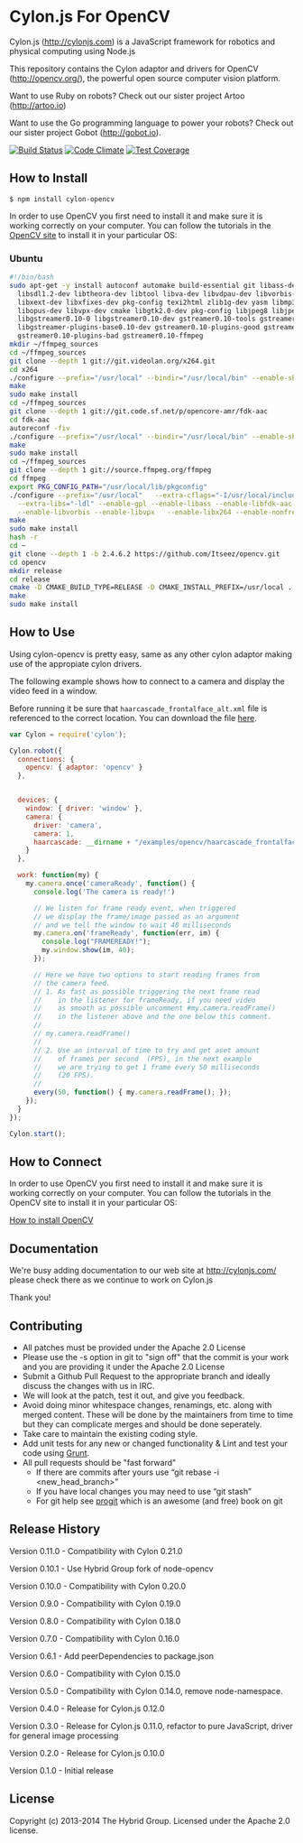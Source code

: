 # Cylon.js For OpenCV

Cylon.js (http://cylonjs.com) is a JavaScript framework for robotics and physical computing using Node.js

This repository contains the Cylon adaptor and drivers for OpenCV (http://opencv.org/), the powerful open source computer vision platform.

Want to use Ruby on robots? Check out our sister project Artoo (http://artoo.io)

Want to use the Go programming language to power your robots? Check out our sister project Gobot (http://gobot.io).

[![Build Status](https://secure.travis-ci.org/hybridgroup/cylon-opencv.png?branch=master)](http://travis-ci.org/hybridgroup/cylon-opencv) [![Code Climate](https://codeclimate.com/github/hybridgroup/cylon-opencv/badges/gpa.svg)](https://codeclimate.com/github/hybridgroup/cylon-opencv) [![Test Coverage](https://codeclimate.com/github/hybridgroup/cylon-opencv/badges/coverage.svg)](https://codeclimate.com/github/hybridgroup/cylon-opencv)

## How to Install

    $ npm install cylon-opencv

In order to use OpenCV you first need to install it and make sure it is working correctly on your computer.
You can follow the tutorials in the [OpenCV site][site] to install it in your particular OS:

[site]: http://docs.opencv.org/doc/tutorials/introduction/table_of_content_introduction/table_of_content_introduction.html#table-of-content-introduction

### Ubuntu

```bash
#!/bin/bash
sudo apt-get -y install autoconf automake build-essential git libass-dev libgpac-dev \
  libsdl1.2-dev libtheora-dev libtool libva-dev libvdpau-dev libvorbis-dev libx11-dev \
  libxext-dev libxfixes-dev pkg-config texi2html zlib1g-dev yasm libmp3lame-dev \
  libopus-dev libvpx-dev cmake libgtk2.0-dev pkg-config libjpeg8 libjpeg8-dev \
  libgstreamer0.10-0 libgstreamer0.10-dev gstreamer0.10-tools gstreamer0.10-plugins-base \
  libgstreamer-plugins-base0.10-dev gstreamer0.10-plugins-good gstreamer0.10-plugins-ugly \
  gstreamer0.10-plugins-bad gstreamer0.10-ffmpeg
mkdir ~/ffmpeg_sources
cd ~/ffmpeg_sources
git clone --depth 1 git://git.videolan.org/x264.git
cd x264
./configure --prefix="/usr/local" --bindir="/usr/local/bin" --enable-shared --enable-pic
make
sudo make install
cd ~/ffmpeg_sources
git clone --depth 1 git://git.code.sf.net/p/opencore-amr/fdk-aac
cd fdk-aac
autoreconf -fiv
./configure --prefix="/usr/local" --bindir="/usr/local/bin" --enable-shared --with-pic
make
sudo make install
cd ~/ffmpeg_sources
git clone --depth 1 git://source.ffmpeg.org/ffmpeg
cd ffmpeg
export PKG_CONFIG_PATH="/usr/local/lib/pkgconfig"
./configure --prefix="/usr/local"   --extra-cflags="-I/usr/local/include" --extra-ldflags="-L/usr/local/lib"   --bindir="/usr/local/bin" \
  --extra-libs="-ldl" --enable-gpl --enable-libass --enable-libfdk-aac   --enable-libmp3lame --enable-libopus --enable-libtheora \
  --enable-libvorbis --enable-libvpx   --enable-libx264 --enable-nonfree --enable-x11grab --enable-shared --enable-pic
make
sudo make install
hash -r
cd ~
git clone --depth 1 -b 2.4.6.2 https://github.com/Itseez/opencv.git
cd opencv
mkdir release
cd release
cmake -D CMAKE_BUILD_TYPE=RELEASE -D CMAKE_INSTALL_PREFIX=/usr/local ..
make
sudo make install
```

## How to Use

Using cylon-opencv is pretty easy, same as any other cylon adaptor making use of the appropiate cylon drivers.

The following example shows how to connect to a camera and display the video feed in a window.

Before running it be sure that `haarcascade_frontalface_alt.xml` file is referenced to the correct location.
You can download the file [here](https://github.com/hybridgroup/cylon-opencv/blob/master/examples/display_camera/haarcascade_frontalface_alt.xml).

```javascript
var Cylon = require('cylon');

Cylon.robot({
  connections: {
    opencv: { adaptor: 'opencv' }
  },


  devices: {
    window: { driver: 'window' },
    camera: {
      driver: 'camera',
      camera: 1,
      haarcascade: __dirname + "/examples/opencv/haarcascade_frontalface_alt.xml"
    }
  },

  work: function(my) {
    my.camera.once('cameraReady', function() {
      console.log('The camera is ready!')

      // We listen for frame ready event, when triggered
      // we display the frame/image passed as an argument
      // and we tell the window to wait 40 milliseconds
      my.camera.on('frameReady', function(err, im) {
        console.log("FRAMEREADY!");
        my.window.show(im, 40);
      });

      // Here we have two options to start reading frames from
      // the camera feed.
      // 1. As fast as possible triggering the next frame read
      //    in the listener for frameReady, if you need video
      //    as smooth as possible uncomment #my.camera.readFrame()
      //    in the listener above and the one below this comment.
      //
      // my.camera.readFrame()
      //
      // 2. Use an interval of time to try and get aset amount
      //    of frames per second  (FPS), in the next example
      //    we are trying to get 1 frame every 50 milliseconds
      //    (20 FPS).
      //
      every(50, function() { my.camera.readFrame(); });
    });
  }
});

Cylon.start();
```

## How to Connect

In order to use OpenCV you first need to install it and make sure it is working correctly on your computer. You can follow the tutorials in the OpenCV site to install it in your particular OS:

[How to install OpenCV](http://docs.opencv.org/doc/tutorials/introduction/table_of_content_introduction/table_of_content_introduction.html#table-of-content-introduction)

## Documentation

We're busy adding documentation to our web site at http://cylonjs.com/ please check there as we continue to work on Cylon.js

Thank you!

## Contributing

* All patches must be provided under the Apache 2.0 License
* Please use the -s option in git to "sign off" that the commit is your work and you are providing it under the Apache 2.0 License
* Submit a Github Pull Request to the appropriate branch and ideally discuss the changes with us in IRC.
* We will look at the patch, test it out, and give you feedback.
* Avoid doing minor whitespace changes, renamings, etc. along with merged content. These will be done by the maintainers from time to time but they can complicate merges and should be done seperately.
* Take care to maintain the existing coding style.
* Add unit tests for any new or changed functionality & Lint and test your code using [Grunt](http://gruntjs.com/).
* All pull requests should be "fast forward"
  * If there are commits after yours use “git rebase -i <new_head_branch>”
  * If you have local changes you may need to use “git stash”
  * For git help see [progit](http://git-scm.com/book) which is an awesome (and free) book on git

## Release History

Version 0.11.0 - Compatibility with Cylon 0.21.0

Version 0.10.1 - Use Hybrid Group fork of node-opencv

Version 0.10.0 - Compatibility with Cylon 0.20.0

Version 0.9.0 - Compatibility with Cylon 0.19.0

Version 0.8.0 - Compatibility with Cylon 0.18.0

Version 0.7.0 - Compatibility with Cylon 0.16.0

Version 0.6.1 - Add peerDependencies to package.json

Version 0.6.0 - Compatibility with Cylon 0.15.0

Version 0.5.0 - Compatibility with Cylon 0.14.0, remove node-namespace.

Version 0.4.0 - Release for Cylon.js 0.12.0

Version 0.3.0 - Release for Cylon.js 0.11.0, refactor to pure JavaScript, driver for general image processing

Version 0.2.0 - Release for Cylon.js 0.10.0

Version 0.1.0 - Initial release

## License

Copyright (c) 2013-2014 The Hybrid Group. Licensed under the Apache 2.0 license.
